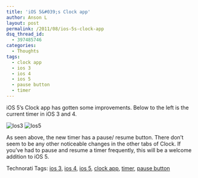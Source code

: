 ```yaml
---
title: 'iOS 5&#039;s Clock app'
author: Anson L
layout: post
permalink: /2011/08/ios-5s-clock-app
dsq_thread_id:
  - 397485746
categories:
  - Thoughts
tags:
  - clock app
  - ios 3
  - ios 4
  - ios 5
  - pause button
  - timer
---
```

iOS 5&#8217;s Clock app has gotten some improvements. Below to the left is the current timer in iOS 3 and 4.

<img title="ios3.png" src="https://i1.wp.com/apparentetch.com/wp-content/uploads/2011/08/ios3.png?resize=250%2C375" border="0" alt="Ios3" data-recalc-dims="1" /> <img title="ios5.png" src="https://i0.wp.com/apparentetch.com/wp-content/uploads/2011/08/ios5.png?resize=250%2C375" border="0" alt="Ios5" data-recalc-dims="1" />

As seen above, the new timer has a pause/ resume button. There don&#8217;t seem to be any other noticeable changes in the other tabs of Clock. If you&#8217;ve had to pause and resume a timer frequently, this will be a welcome addition to iOS 5.

Technorati Tags: <a rel="tag" href="http://technorati.com/tag/ios%203">ios 3</a>, <a rel="tag" href="http://technorati.com/tag/ios%204">ios 4</a>, <a rel="tag" href="http://technorati.com/tag/ios%205">ios 5</a>, <a rel="tag" href="http://technorati.com/tag/clock%20app">clock app</a>, <a rel="tag" href="http://technorati.com/tag/timer">timer</a>, <a rel="tag" href="http://technorati.com/tag/pause%20button">pause button</a>

<!-- Technorati Tags End -->